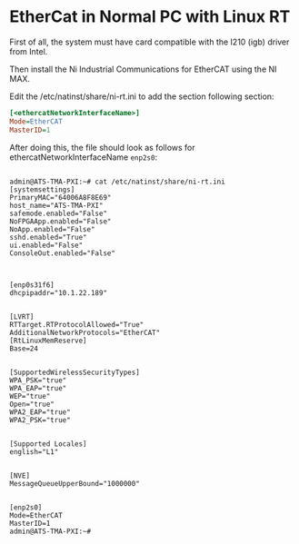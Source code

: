 # EtherCat in Normal PC with Linux RT

First of all, the system must have card compatible with the I210 (igb) driver from Intel.

Then install the Ni Industrial Communications for EtherCAT using the NI MAX.

Edit the /etc/natinst/share/ni-rt.ini to add the section following section:

```ini
[<ethercatNetworkInterfaceName>]
Mode=EtherCAT
MasterID=1
```

After doing this, the file should look as follows for ethercatNetworkInterfaceName `enp2s0`:

```shell

admin@ATS-TMA-PXI:~# cat /etc/natinst/share/ni-rt.ini
[systemsettings]
PrimaryMAC="64006A8F8E69"
host_name="ATS-TMA-PXI"
safemode.enabled="False"
NoFPGAApp.enabled="False"
NoApp.enabled="False"
sshd.enabled="True"
ui.enabled="False"
ConsoleOut.enabled="False"



[enp0s31f6]
dhcpipaddr="10.1.22.189"


[LVRT]
RTTarget.RTProtocolAllowed="True"
AdditionalNetworkProtocols="EtherCAT"
[RtLinuxMemReserve]
Base=24


[SupportedWirelessSecurityTypes]
WPA_PSK="true"
WPA_EAP="true"
WEP="true"
Open="true"
WPA2_EAP="true"
WPA2_PSK="true"


[Supported Locales]
english="L1"


[NVE]
MessageQueueUpperBound="1000000"


[enp2s0]
Mode=EtherCAT
MasterID=1
admin@ATS-TMA-PXI:~#

```
